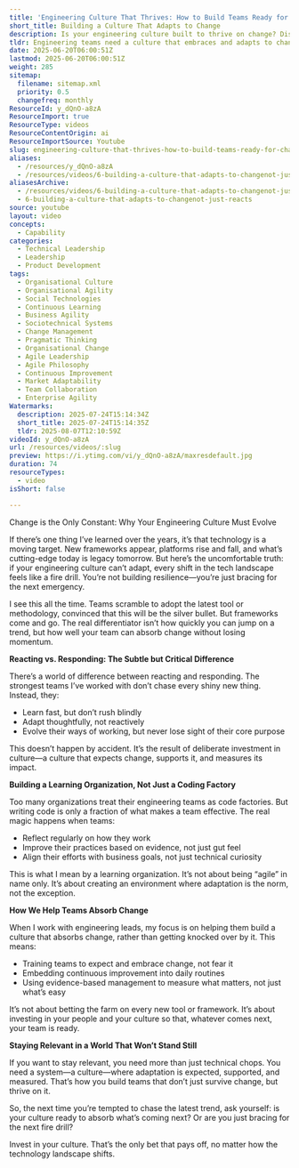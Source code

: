 ```yaml
---
title: 'Engineering Culture That Thrives: How to Build Teams Ready for Change, Not Just the Next Fire Drill'
short_title: Building a Culture That Adapts to Change
description: Is your engineering culture built to thrive on change? Discover how to create resilient, adaptive teams that stay ahead in a fast-moving tech world.
tldr: Engineering teams need a culture that embraces and adapts to change, not just one that reacts to emergencies or chases trends. The most effective teams learn quickly, reflect on their practices, and align with business goals, making continuous improvement and evidence-based decisions part of their routine. Development managers should focus on building a learning culture that expects and measures adaptation, ensuring teams remain resilient and relevant as technology evolves.
date: 2025-06-20T06:00:51Z
lastmod: 2025-06-20T06:00:51Z
weight: 285
sitemap:
  filename: sitemap.xml
  priority: 0.5
  changefreq: monthly
ResourceId: y_dQnO-a8zA
ResourceImport: true
ResourceType: videos
ResourceContentOrigin: ai
ResourceImportSource: Youtube
slug: engineering-culture-that-thrives-how-to-build-teams-ready-for-change-not-just-the-next-fire-drill
aliases:
  - /resources/y_dQnO-a8zA
  - /resources/videos/6-building-a-culture-that-adapts-to-changenot-just-reacts
aliasesArchive:
  - /resources/videos/6-building-a-culture-that-adapts-to-changenot-just-reacts
  - 6-building-a-culture-that-adapts-to-changenot-just-reacts
source: youtube
layout: video
concepts:
  - Capability
categories:
  - Technical Leadership
  - Leadership
  - Product Development
tags:
  - Organisational Culture
  - Organisational Agility
  - Social Technologies
  - Continuous Learning
  - Business Agility
  - Sociotechnical Systems
  - Change Management
  - Pragmatic Thinking
  - Organisational Change
  - Agile Leadership
  - Agile Philosophy
  - Continuous Improvement
  - Market Adaptability
  - Team Collaboration
  - Enterprise Agility
Watermarks:
  description: 2025-07-24T15:14:34Z
  short_title: 2025-07-24T15:14:35Z
  tldr: 2025-08-07T12:10:59Z
videoId: y_dQnO-a8zA
url: /resources/videos/:slug
preview: https://i.ytimg.com/vi/y_dQnO-a8zA/maxresdefault.jpg
duration: 74
resourceTypes:
  - video
isShort: false

---
```

Change is the Only Constant: Why Your Engineering Culture Must Evolve

If there’s one thing I’ve learned over the years, it’s that technology is a moving target. New frameworks appear, platforms rise and fall, and what’s cutting-edge today is legacy tomorrow. But here’s the uncomfortable truth: if your engineering culture can’t adapt, every shift in the tech landscape feels like a fire drill. You’re not building resilience—you’re just bracing for the next emergency.

I see this all the time. Teams scramble to adopt the latest tool or methodology, convinced that this will be the silver bullet. But frameworks come and go. The real differentiator isn’t how quickly you can jump on a trend, but how well your team can absorb change without losing momentum.

**Reacting vs. Responding: The Subtle but Critical Difference**

There’s a world of difference between reacting and responding. The strongest teams I’ve worked with don’t chase every shiny new thing. Instead, they:

- Learn fast, but don’t rush blindly
- Adapt thoughtfully, not reactively
- Evolve their ways of working, but never lose sight of their core purpose

This doesn’t happen by accident. It’s the result of deliberate investment in culture—a culture that expects change, supports it, and measures its impact.

**Building a Learning Organization, Not Just a Coding Factory**

Too many organizations treat their engineering teams as code factories. But writing code is only a fraction of what makes a team effective. The real magic happens when teams:

- Reflect regularly on how they work
- Improve their practices based on evidence, not just gut feel
- Align their efforts with business goals, not just technical curiosity

This is what I mean by a learning organization. It’s not about being “agile” in name only. It’s about creating an environment where adaptation is the norm, not the exception.

**How We Help Teams Absorb Change**

When I work with engineering leads, my focus is on helping them build a culture that absorbs change, rather than getting knocked over by it. This means:

- Training teams to expect and embrace change, not fear it
- Embedding continuous improvement into daily routines
- Using evidence-based management to measure what matters, not just what’s easy

It’s not about betting the farm on every new tool or framework. It’s about investing in your people and your culture so that, whatever comes next, your team is ready.

**Staying Relevant in a World That Won’t Stand Still**

If you want to stay relevant, you need more than just technical chops. You need a system—a culture—where adaptation is expected, supported, and measured. That’s how you build teams that don’t just survive change, but thrive on it.

So, the next time you’re tempted to chase the latest trend, ask yourself: is your culture ready to absorb what’s coming next? Or are you just bracing for the next fire drill?

Invest in your culture. That’s the only bet that pays off, no matter how the technology landscape shifts.
